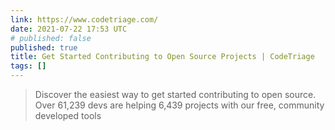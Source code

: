 ```yaml
---
link: https://www.codetriage.com/
date: 2021-07-22 17:53 UTC
# published: false
published: true
title: Get Started Contributing to Open Source Projects | CodeTriage
tags: []
---
```


<blockquote>Discover the easiest way to get started contributing to open source. Over 61,239 devs are helping 6,439 projects with our free, community developed tools</blockquote>
